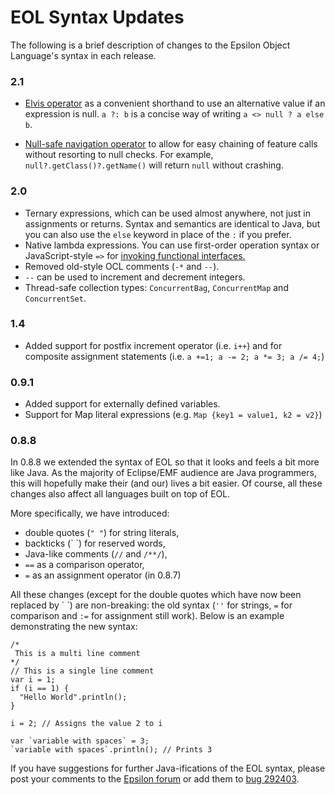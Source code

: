 # EOL Syntax Updates

The following is a brief description of changes to the Epsilon Object
Language's syntax in each release.

### 2.1

-   [Elvis operator](https://en.wikipedia.org/wiki/Elvis_operator) as a convenient
    shorthand to use an alternative value if an expression is null.
    `a ?: b` is a concise way of writing `a <> null ? a else b`.

-   [Null-safe navigation operator](https://en.wikipedia.org/wiki/Safe_navigation_operator)
    to allow for easy chaining of feature calls without resorting to null checks.
    For example, `null?.getClass()?.getName()` will return `null` without crashing.

### 2.0

-   Ternary expressions, which can be used almost anywhere, not just in
    assignments or returns. Syntax and semantics are identical to Java,
    but you can also use the `else` keyword in place of the `:` if you
    prefer.
-   Native lambda expressions. You can use first-order operation syntax
    or JavaScript-style `=>` for [invoking functional
    interfaces.](http://eclipse.org/epsilon/doc/articles/eol-syntax-updates/../lambda-expressions)
-   Removed old-style OCL comments (`-*` and `--`).
-   `--` can be used to increment and decrement integers.
-   Thread-safe collection types: `ConcurrentBag`, `ConcurrentMap` and
    `ConcurrentSet`.

### 1.4

-   Added support for postfix increment operator (i.e. `i++`) and for
    composite assignment statements (i.e.
    `a +=1; a -= 2; a *= 3; a /= 4;`)

### 0.9.1

-   Added support for externally defined variables.
-   Support for Map literal expressions (e.g.
    `Map {key1 = value1, k2 = v2}`)

### 0.8.8

In 0.8.8 we extended the syntax of EOL so that it looks and feels a bit
more like Java. As the majority of Eclipse/EMF audience are Java
programmers, this will hopefully make their (and our) lives a bit
easier. Of course, all these changes also affect all languages built on
top of EOL.

More specifically, we have introduced:

-   double quotes (`" "`) for string literals,
-   backticks (\` \`) for reserved words,
-   Java-like comments (`//` and `/**/`),
-   `==` as a comparison operator,
-   `=` as an assignment operator (in 0.8.7)

All these changes (except for the double quotes which have now been
replaced by \` \`) are non-breaking: the old syntax (`''` for strings,
`=` for comparison and `:=` for assignment still work). Below is an
example demonstrating the new syntax:

```eol
/*
 This is a multi line comment
*/
// This is a single line comment
var i = 1;
if (i == 1) {
  "Hello World".println();
}

i = 2; // Assigns the value 2 to i

var `variable with spaces` = 3;
`variable with spaces`.println(); // Prints 3
```

If you have suggestions for further Java-ifications of the EOL syntax,
please post your comments to the [Epsilon
forum](http://eclipse.org/epsilon/doc/articles/eol-syntax-updates/../../../forum)
or add them to [bug
292403](https://bugs.eclipse.org/bugs/show_bug.cgi?id=292403).
